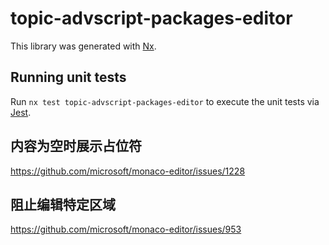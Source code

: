 # topic-advscript-packages-editor

This library was generated with [Nx](https://nx.dev).

## Running unit tests

Run `nx test topic-advscript-packages-editor` to execute the unit tests via [Jest](https://jestjs.io).

## 内容为空时展示占位符
https://github.com/microsoft/monaco-editor/issues/1228

## 阻止编辑特定区域
https://github.com/microsoft/monaco-editor/issues/953
